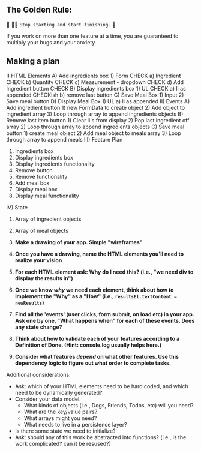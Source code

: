 ## The Golden Rule: 

🦸 🦸‍♂️ `Stop starting and start finishing.` 🏁

If you work on more than one feature at a time, you are guaranteed to multiply your bugs and your anxiety.

## Making a plan

I) HTML Elements
  A) Add ingredients box
    1) Form CHECK
      a) Ingredient CHECK
      b) Quantity CHECK
      c) Measurement - dropdown CHECK
      d) Add Ingredient button  CHECK
  B) Display ingredients box
    1) UL CHECK
      a) li as appended CHECKish
      b) remove last button
  C) Save Meal Box
    1) Input
    2) Save meal button
  D) Display Meal Box
    1) UL
      a) li as appended
II) Events
  A) Add ingredient button
    1) new FormData to create object
    2) Add object to ingredient array
    3) Loop through array to append ingredients objects
  B) Remove last item button
    1) Clear li's from display
    2) Pop last ingredient off array
    2) Loop through array to append ingredients objects
  C) Save meal button
    1) create meal object
    2) Add meal object to meals array
    3) Loop through array to append meals
III) Feature Plan
  1) Ingredients box
  2) Display ingredients box
  3) Display ingredients functionality
  4) Remove button
  5) Remove functionality
  6) Add meal box
  7) Display meal box
  8) Display meal functionality

IV) State
  1) Array of ingredient objects
  2) Array of meal objects

1) **Make a drawing of your app. Simple "wireframes"**
1) **Once you have a drawing, name the HTML elements you'll need to realize your vision**
1) **For each HTML element ask: Why do I need this? (i.e., "we need div to display the results in")** 
1) **Once we know _why_ we need each element, think about how to implement the "Why" as a "How" (i.e., `resultsEl.textContent = newResults`)**
1) **Find all the 'events' (user clicks, form submit, on load etc) in your app. Ask one by one, "What happens when" for each of these events. Does any state change?**
1) **Think about how to validate each of your features according to a Definition of Done. (Hint: console.log usually helps here.)**
1) **Consider what features _depend_ on what other features. Use this dependency logic to figure out what order to complete tasks.**

Additional considerations:
- Ask: which of your HTML elements need to be hard coded, and which need to be dynamically generated?
- Consider your data model. 
  - What kinds of objects (i.e., Dogs, Friends, Todos, etc) will you need? 
  - What are the key/value pairs? 
  - What arrays might you need? 
  - What needs to live in a persistence layer?
- Is there some state we need to initialize?
- Ask: should any of this work be abstracted into functions? (i.e., is the work complicated? can it be resused?)
